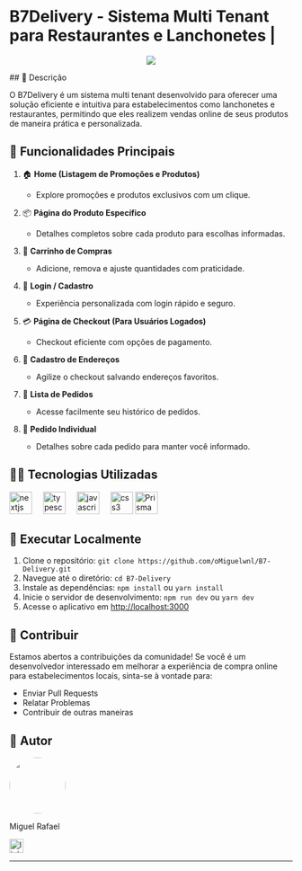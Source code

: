 # B7Delivery - Sistema Multi Tenant para Restaurantes e Lanchonetes |

<p align="center">
<img loading="lazy" src="http://img.shields.io/static/v1?label=STATUS&message=EM%20DESENVOLVIMENTO&color=GREEN&style=for-the-badge"/>
</p>
## 📜 Descrição

O B7Delivery é um sistema multi tenant desenvolvido para oferecer uma solução eficiente e intuitiva para estabelecimentos como lanchonetes e restaurantes, permitindo que eles realizem vendas online de seus produtos de maneira prática e personalizada.

## 🔨 Funcionalidades Principais

1. 🏠 **Home (Listagem de Promoções e Produtos)**

   - Explore promoções e produtos exclusivos com um clique.

2. 📦 **Página do Produto Específico**

   - Detalhes completos sobre cada produto para escolhas informadas.

3. 🛒 **Carrinho de Compras**

   - Adicione, remova e ajuste quantidades com praticidade.

4. 🔐 **Login / Cadastro**

   - Experiência personalizada com login rápido e seguro.

5. 💳 **Página de Checkout (Para Usuários Logados)**

   - Checkout eficiente com opções de pagamento.

6. 📍 **Cadastro de Endereços**

   - Agilize o checkout salvando endereços favoritos.

7. 📜 **Lista de Pedidos**

   - Acesse facilmente seu histórico de pedidos.

8. 📑 **Pedido Individual**
   - Detalhes sobre cada pedido para manter você informado.

## 👩‍💻 Tecnologias Utilizadas

<div align="left">
  <img src="https://skillicons.dev/icons?i=nextjs" height="40" alt="nextjs logo"  />
  <img width="12" />
  <img src="https://cdn.jsdelivr.net/gh/devicons/devicon/icons/typescript/typescript-original.svg" height="40" alt="typescript logo"  />
  <img width="12" />
  <img src="https://cdn.jsdelivr.net/gh/devicons/devicon/icons/javascript/javascript-original.svg" height="40" alt="javascript logo"  />
  <img width="12" />
  <img src="https://cdn.jsdelivr.net/gh/devicons/devicon/icons/css3/css3-original.svg" height="40" alt="css3 logo"  />
   <img src="https://cdn.worldvectorlogo.com/logos/prisma-2.svg" height="40" alt="Prisma logo"  />
  
</div>

## 📁 Executar Localmente

1. Clone o repositório: `git clone https://github.com/oMiguelwnl/B7-Delivery.git`
2. Navegue até o diretório: `cd B7-Delivery`
3. Instale as dependências: `npm install` ou `yarn install`
4. Inicie o servidor de desenvolvimento: `npm run dev` ou `yarn dev`
5. Acesse o aplicativo em [http://localhost:3000](http://localhost:3000)

## 🤝 Contribuir

Estamos abertos a contribuições da comunidade! Se você é um desenvolvedor interessado em melhorar a experiência de compra online para estabelecimentos locais, sinta-se à vontade para:

- Enviar Pull Requests
- Relatar Problemas
- Contribuir de outras maneiras

## 🦸 Autor

<img style="border-radius: 50%;" src="https://avatars.githubusercontent.com/u/134077780?v=4" width="100px;" alt=""/>
<p>Miguel Rafael</p>

<div align="left">
  <a href="https://www.linkedin.com/in/miguel-rafael-almeida/" target="_blank">
    <img src="https://img.shields.io/static/v1?message=LinkedIn&logo=linkedin&label=&color=0077B5&logoColor=white&labelColor=&style=for-the-badge" height="25" alt="linkedin logo"  />
  </a>
</div>

---
